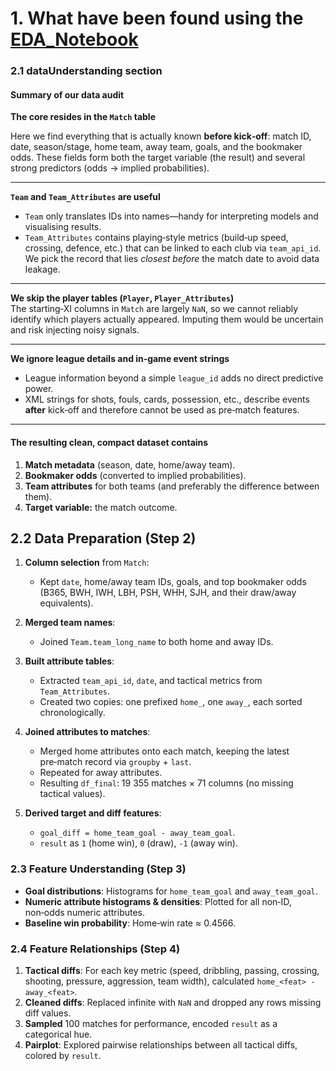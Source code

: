 # 1. What have been found using the [EDA_Notebook](EDA_notebook_dataunderstanding) 

### 2.1 dataUnderstanding section 

#### Summary of our data audit

**The core resides in the `Match` table**  

Here we find everything that is actually known **before kick‑off**: match ID, date, season/stage, home team, away team, goals, and the bookmaker odds. These fields form both the target variable (the result) and several strong predictors (odds → implied probabilities).

---

**`Team` and `Team_Attributes` are useful**

* `Team` only translates IDs into names—handy for interpreting models and visualising results.  
* `Team_Attributes` contains playing‑style metrics (build‑up speed, crossing, defence, etc.) that can be linked to each club via `team_api_id`. We pick the record that lies *closest before* the match date to avoid data leakage.

---

**We skip the player tables (`Player`, `Player_Attributes`)**  
The starting‑XI columns in `Match` are largely `NaN`, so we cannot reliably identify which players actually appeared. Imputing them would be uncertain and risk injecting noisy signals.

---

**We ignore league details and in‑game event strings**

* League information beyond a simple `league_id` adds no direct predictive power.  
* XML strings for shots, fouls, cards, possession, etc., describe events **after** kick‑off and therefore cannot be used as pre‑match features.

---

#### The resulting clean, compact dataset contains

1. **Match metadata** (season, date, home/away team).  
2. **Bookmaker odds** (converted to implied probabilities).  
3. **Team attributes** for both teams (and preferably the difference between them).  
4. **Target variable:** the match outcome.

## 2.2 Data Preparation (Step 2)

1. **Column selection** from `Match`:  
   - Kept `date`, home/away team IDs, goals, and top bookmaker odds (B365, BWH, IWH, LBH, PSH, WHH, SJH, and their draw/away equivalents).

2. **Merged team names**:  
   - Joined `Team.team_long_name` to both home and away IDs.

3. **Built attribute tables**:  
   - Extracted `team_api_id`, `date`, and tactical metrics from `Team_Attributes`.  
   - Created two copies: one prefixed `home_`, one `away_`, each sorted chronologically.

4. **Joined attributes to matches**:  
   - Merged home attributes onto each match, keeping the latest pre‑match record via `groupby` + `last`.  
   - Repeated for away attributes.  
   - Resulting `df_final`: 19 355 matches × 71 columns (no missing tactical values).

5. **Derived target and diff features**:  
   - `goal_diff = home_team_goal - away_team_goal`.  
   - `result` as `1` (home win), `0` (draw), `-1` (away win).

### 2.3 Feature Understanding (Step 3)

- **Goal distributions**: Histograms for `home_team_goal` and `away_team_goal`.  
- **Numeric attribute histograms & densities**: Plotted for all non‑ID, non‑odds numeric attributes.  
- **Baseline win probability**: Home‑win rate ≈ 0.4566.

### 2.4 Feature Relationships (Step 4)

1. **Tactical diffs**: For each key metric (speed, dribbling, passing, crossing, shooting, pressure, aggression, team width), calculated `home_<feat> - away_<feat>`.  
2. **Cleaned diffs**: Replaced infinite with `NaN` and dropped any rows missing diff values.  
3. **Sampled** 100 matches for performance, encoded `result` as a categorical hue.  
4. **Pairplot**: Explored pairwise relationships between all tactical diffs, colored by `result`.





